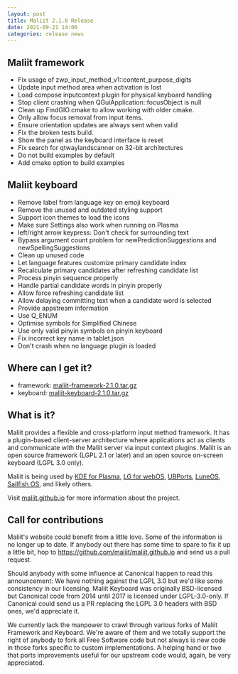 ```yaml
---
layout: post
title: Maliit 2.1.0 Release
date: 2021-09-21 14:00
categories: release news
---
```


## Maliit framework

- Fix usage of zwp_input_method_v1::content_purpose_digits
- Update input method area when activation is lost
- Load compose inputcontext plugin for physical keyboard handling
- Stop client crashing when QGuiApplication::focusObject is null
- Clean up FindGIO.cmake to allow working with older cmake.
- Only allow focus removal from input items.
- Ensure orientation updates are always sent when valid
- Fix the broken tests build.
- Show the panel as the keyboard interface is reset
- Fix search for qtwaylandscanner on 32-bit architectures
- Do not build examples by default
- Add cmake option to build examples

## Maliit keyboard

- Remove label from language key on emoji keyboard
- Remove the unused and outdated styling support
- Support icon themes to load the icons
- Make sure Settings also work when running on Plasma
- left/right arrow keypress: Don't check for surrounding text
- Bypass argument count problem for newPredictionSuggestions and newSpellingSuggestions
- Clean up unused code
- Let language features customize primary candidate index
- Recalculate primary candidates after refreshing candidate list
- Process pinyin sequence properly
- Handle partial candidate words in pinyin properly
- Allow force refreshing candidate list
- Allow delaying committing text when a candidate word is selected
- Provide appstream information
- Use Q_ENUM
- Optimise symbols for Simplified Chinese
- Use only valid pinyin symbols on pinyin keyboard
- Fix incorrect key name in tablet.json
- Don't crash when no language plugin is loaded

## Where can I get it?

* framework:
  [maliit-framework-2.1.0.tar.gz](https://github.com/maliit/framework/archive/refs/tags/2.1.0.tar.gz)
* keyboard:
  [maliit-keyboard-2.1.0.tar.gz](https://github.com/maliit/keyboard/archive/refs/tags/2.1.0.tar.gz)

## What is it?

Maliit provides a flexible and cross-platform input method framework. It has a
plugin-based client-server architecture where applications act as clients and
communicate with the Maliit server via input context plugins. Maliit is an open
source framework (LGPL 2.1 or later) and an open source on-screen keyboard (LGPL 3.0 only).

Maliit is being used by [KDE for Plasma](https://blog.martin-graesslin.com/blog/2021/03/using-maliit-keyboard-in-a-plasma-wayland-session/),
[LG for webOS](https://github.com/webosose/maliit-framework-webos),
[UBPorts](https://github.com/ubports/keyboard-component),
[LuneOS](https://github.com/webOS-ports/webos-keyboard),
[Sailfish OS](https://git.sailfishos.org/mer-core/maliit-framework),
and likely others.

Visit [maliit.github.io](/) for more information about the project.

## Call for contributions

Maliit's website could benefit from a little love. Some of the information is
no longer up to date.
If anybody out there has some time to spare to fix it up a little bit, hop to
https://github.com/maliit/maliit.github.io and send us a pull request.

Should anybody with some influence at Canonical happen to read this announcement:
We have nothing against the LGPL 3.0 but we'd like some consistency in our
licensing. Maliit Keyboard was originally BSD-licensed but Canonical code from 2014
until 2017 is licensed under LGPL-3.0-only. If Canonical could send us a PR
replacing the LGPL 3.0 headers with BSD ones, we'd appreciate it.

We currently lack the manpower to crawl through various forks of Maliit Framework
and Keyboard. We're aware of them and we totally support the right of anybody
to fork all Free Software code but not always is new code in those forks specific
to custom implementations. A helping hand or two that ports improvements useful
for our upstream code would, again, be very appreciated.

